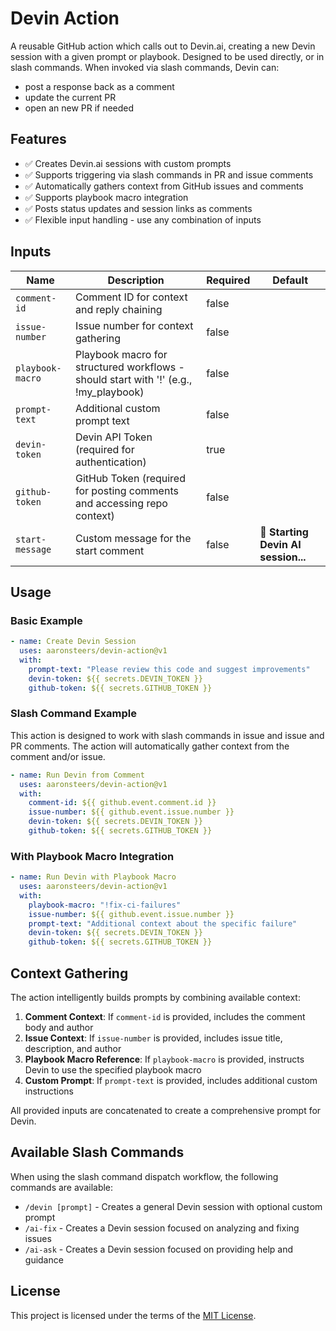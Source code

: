 # Devin Action

A reusable GitHub action which calls out to Devin.ai, creating a new Devin session with a given prompt or playbook. Designed to be used directly, or in slash commands. When invoked via slash commands, Devin can:
- post a response back as a comment
- update the current PR
- open an new PR if needed

## Features

- ✅ Creates Devin.ai sessions with custom prompts
- ✅ Supports triggering via slash commands in PR and issue comments
- ✅ Automatically gathers context from GitHub issues and comments
- ✅ Supports playbook macro integration
- ✅ Posts status updates and session links as comments
- ✅ Flexible input handling - use any combination of inputs

## Inputs

| Name           | Description                                                                 | Required | Default  |
|----------------|-----------------------------------------------------------------------------|----------|----------|
| `comment-id`   | Comment ID for context and reply chaining                                  | false    |          |
| `issue-number` | Issue number for context gathering                                          | false    |          |
| `playbook-macro` | Playbook macro for structured workflows - should start with '!' (e.g., !my_playbook) | false    |          |
| `prompt-text`  | Additional custom prompt text                                               | false    |          |
| `devin-token`  | Devin API Token (required for authentication)                              | true     |          |
| `github-token` | GitHub Token (required for posting comments and accessing repo context)    | false    |          |
| `start-message`| Custom message for the start comment                                       | false    | 🤖 **Starting Devin AI session...** |

## Usage

### Basic Example

```yaml
- name: Create Devin Session
  uses: aaronsteers/devin-action@v1
  with:
    prompt-text: "Please review this code and suggest improvements"
    devin-token: ${{ secrets.DEVIN_TOKEN }}
    github-token: ${{ secrets.GITHUB_TOKEN }}
```

### Slash Command Example

This action is designed to work with slash commands in issue and issue and PR comments. The action will automatically gather context from the comment and/or issue.

```yaml
- name: Run Devin from Comment
  uses: aaronsteers/devin-action@v1
  with:
    comment-id: ${{ github.event.comment.id }}
    issue-number: ${{ github.event.issue.number }}
    devin-token: ${{ secrets.DEVIN_TOKEN }}
    github-token: ${{ secrets.GITHUB_TOKEN }}
```

### With Playbook Macro Integration

```yaml
- name: Run Devin with Playbook Macro
  uses: aaronsteers/devin-action@v1
  with:
    playbook-macro: "!fix-ci-failures"
    issue-number: ${{ github.event.issue.number }}
    prompt-text: "Additional context about the specific failure"
    devin-token: ${{ secrets.DEVIN_TOKEN }}
    github-token: ${{ secrets.GITHUB_TOKEN }}
```

## Context Gathering

The action intelligently builds prompts by combining available context:

1. **Comment Context**: If `comment-id` is provided, includes the comment body and author
2. **Issue Context**: If `issue-number` is provided, includes issue title, description, and author  
3. **Playbook Macro Reference**: If `playbook-macro` is provided, instructs Devin to use the specified playbook macro
4. **Custom Prompt**: If `prompt-text` is provided, includes additional custom instructions

All provided inputs are concatenated to create a comprehensive prompt for Devin.

## Available Slash Commands

When using the slash command dispatch workflow, the following commands are available:

- `/devin [prompt]` - Creates a general Devin session with optional custom prompt
- `/ai-fix` - Creates a Devin session focused on analyzing and fixing issues
- `/ai-ask` - Creates a Devin session focused on providing help and guidance

## License

This project is licensed under the terms of the [MIT License](LICENSE).
